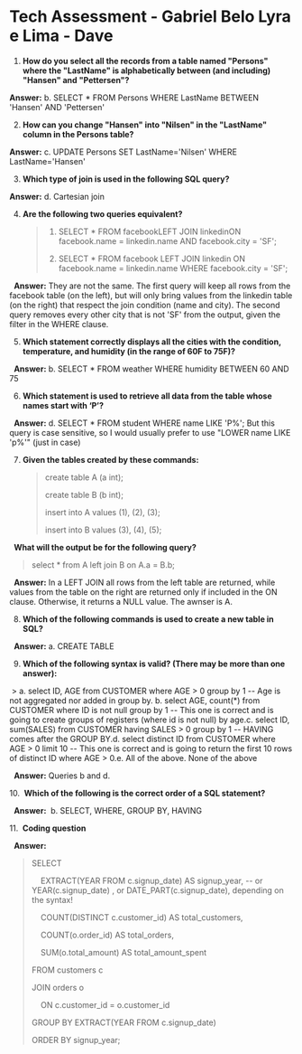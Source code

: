 

# Tech Assessment - Gabriel Belo Lyra e Lima - Dave



1. **How do you select all the records from a table named "Persons" where the "LastName" is alphabetically between (and including) "Hansen" and "Pettersen"?**

**Answer:** b. SELECT * FROM Persons WHERE LastName BETWEEN 'Hansen' AND 'Pettersen'



2. **How can you change "Hansen" into "Nilsen" in the "LastName" column in the Persons table?**

**Answer:** c. UPDATE Persons SET LastName='Nilsen' WHERE LastName='Hansen'



3. **Which type of join is used in the following SQL query?**

**Answer:** d. Cartesian join



4. **Are the following two queries equivalent?**
   
   > 1.  SELECT * FROM facebookLEFT JOIN linkedinON facebook.name = linkedin.name AND facebook.city = 'SF';
   > 
   > 2.  SELECT * FROM facebook LEFT JOIN linkedin ON facebook.name = linkedin.name WHERE facebook.city = 'SF';

  **Answer:** They are not the same. The first query will keep all rows from the facebook table (on the left), but will only bring values from the linkedin table (on the right) that respect the join condition (name and city). The second query removes every other city that is not 'SF' from the output, given the filter in the WHERE clause.



5. **Which statement correctly displays all the cities with the condition, temperature, and humidity (in the range of 60F to 75F)?**

  **Answer:** b. SELECT * FROM weather WHERE humidity BETWEEN 60 AND 75



6. **Which statement is used to retrieve all data from the table whose names start with ‘P’?**

  **Answer:** d. SELECT * FROM student WHERE name LIKE 'P%';  But this query is case sensitive, so I would usually prefer to use "LOWER name LIKE 'p%'" (just in case)



7. **Given the tables created by these commands:**
   
   > create table A (a int);
   > 
   > create table B (b int);
   > 
   > insert into A values (1), (2), (3);
   > 
   > insert into B values (3), (4), (5);

  **What will the output be for the following query?**

> select * from A left join B on A.a = B.b;

  **Answer:** In a LEFT JOIN all rows from the left table are returned, while values from the table on the right are returned only if included in the ON clause. Otherwise, it returns a NULL value. The awnser is A.



8. **Which of the following commands is used to create a new table in SQL?**

  **Answer:** a. CREATE TABLE



9. **Which of the following syntax is valid? (There may be more than one answer):**

 > a. select ID, AGE from CUSTOMER where AGE > 0 group by 1 -- Age is not aggregated nor added in group by. b. select AGE, count(*) from CUSTOMER where ID is not null group by 1 -- This one is correct and is going to create groups of registers (where id is not null) by age.c. select ID, sum(SALES) from CUSTOMER having SALES > 0 group by 1 -- HAVING comes after the GROUP BY.d. select distinct ID from CUSTOMER where AGE > 0 limit 10 -- This one is correct and is going to return the first 10 rows of distinct ID where AGE > 0.e. All of the above. None of the above

  **Answer:** Queries b and d.

10.  **Which of the following is the correct order of a SQL statement?**

  **Answer:**  b. SELECT, WHERE, GROUP BY, HAVING

11.  **Coding question**

  **Answer:**

> SELECT 
> 
>     EXTRACT(YEAR FROM c.signup_date) AS signup_year, -- or YEAR(c.signup_date) , or DATE_PART(c.signup_date), depending on the syntax!
> 
>     COUNT(DISTINCT c.customer_id) AS total_customers,
> 
>     COUNT(o.order_id) AS total_orders,
> 
>     SUM(o.total_amount) AS total_amount_spent
> 
> FROM customers c
> 
> JOIN orders o
> 
>     ON c.customer_id = o.customer_id
> 
> GROUP BY EXTRACT(YEAR FROM c.signup_date)
> 
> ORDER BY signup_year;


